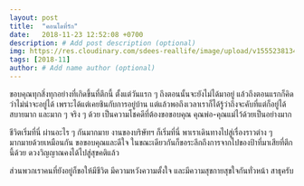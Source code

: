 ```yaml
---
layout: post
title:  "คอนโดที่รัก"
date:   2018-11-23 12:52:08 +0700
description: # Add post description (optional)
img: https://res.cloudinary.com/sdees-reallife/image/upload/v1555238134/IMG_20181123_091526727.jpg # Add image post (optional)
tags: [2018-11]
author: # Add name author (optional)
---
```

ขอบคุณทุกสิ่งทุกอย่างที่เกิดขึ้นที่ตึกนี้ ตั้งแต่วันแรก ๆ ถึงตอนนั้นจะยังไม่ได้มาอยู่ แล้วถึงตอนแรกก็คิดว่าไม่น่าจะอยู่ได้ เพราะได้แต่เคยชินกับการอยู่บ้าน แต่แล้วพอถึงเวลาเราก็ได้รู้ว่าถึงจะคับที่แต่ก็อยู่ได้สบายมาก และมาก ๆ จริง ๆ ด้วย เป็นความโชคดีที่ต้องขอขอบคุณ คุณพ่อ-คุณแม่ไว้ด้วยเป็นอย่างมาก

ชีวิตเริ่มที่นี่ ผ่านอะไร ๆ กันมากมาย งานของบริษัทฯ ก็เริ่มที่นี่ พาเราเดินทางไปสู่เรื่องราวต่าง ๆ มากมายด้วยเหมือนกัน ขอขอบคุณและดีใจ ในขณะเดียวกันก็ขอระลึกถึงการจากไปของป้าที่มาเสียที่ตึกนี้ด้วย ดวงวิญญาณคงได้ไปสู่สุขคติแล้ว

ส่วนพวกเราคนที่ยังอยู่ก็ขอให้มีชีวิต มีความหวังความตั้งใจ และมีความสุขกายสุขใจกันทั่วหน้า สาธุครับ
